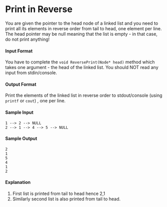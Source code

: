 # Print in Reverse

You are given the pointer to the head node of a linked list and you need to print all its elements in reverse order from tail to head, one element per line. The head pointer may be null meaning that the list is empty - in that case, do not print anything!

#### Input Format
You have to complete the `void ReversePrint(Node* head)` method which takes one argument - the head of the linked list. You should NOT read any input from stdin/console.

#### Output Format
Print the elements of the linked list in reverse order to stdout/console (using `printf` or `cout`) , one per line.

#### Sample Input
```
1 --> 2 --> NULL 
2 --> 1 --> 4 --> 5 --> NULL
```

#### Sample Output
```
2
1
5
4
1
2
```

#### Explanation
1. First list is printed from tail to head hence 2,1
2. Similarly second list is also printed from tail to head.
